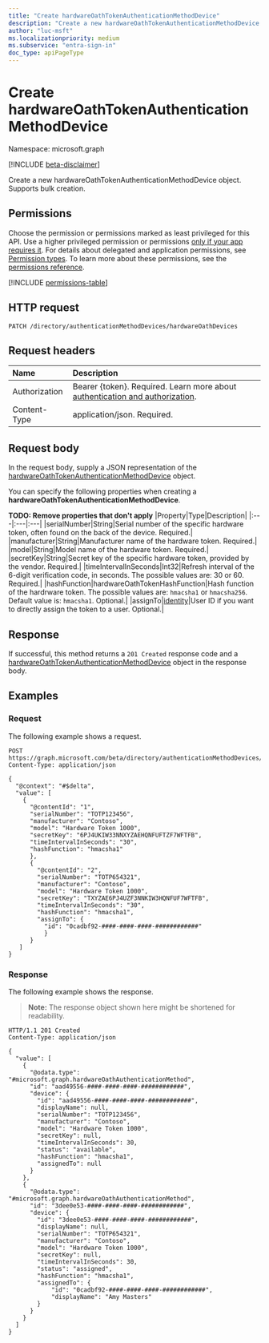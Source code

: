 ```yaml
---
title: "Create hardwareOathTokenAuthenticationMethodDevice"
description: "Create a new hardwareOathTokenAuthenticationMethodDevice object. Supports bulk creation."
author: "luc-msft"
ms.localizationpriority: medium
ms.subservice: "entra-sign-in"
doc_type: apiPageType
---
```


# Create hardwareOathTokenAuthenticationMethodDevice

Namespace: microsoft.graph

[!INCLUDE [beta-disclaimer](../../includes/beta-disclaimer.md)]

Create a new hardwareOathTokenAuthenticationMethodDevice object. Supports bulk creation.

## Permissions

Choose the permission or permissions marked as least privileged for this API. Use a higher privileged permission or permissions [only if your app requires it](/graph/permissions-overview#best-practices-for-using-microsoft-graph-permissions). For details about delegated and application permissions, see [Permission types](/graph/permissions-overview#permission-types). To learn more about these permissions, see the [permissions reference](/graph/permissions-reference).

<!-- {
  "blockType": "permissions",
  "name": "authenticationmethoddevice-post-hardwareoathdevices-permissions"
}
-->
[!INCLUDE [permissions-table](../includes/permissions/authenticationmethoddevice-post-hardwareoathdevices-permissions.md)]

## HTTP request

<!-- {
  "blockType": "ignored"
}
-->
``` http
PATCH /directory/authenticationMethodDevices/hardwareOathDevices
```

## Request headers

|Name|Description|
|:---|:---|
|Authorization|Bearer {token}. Required. Learn more about [authentication and authorization](/graph/auth/auth-concepts).|
|Content-Type|application/json. Required.|

## Request body

In the request body, supply a JSON representation of the [hardwareOathTokenAuthenticationMethodDevice](../resources/hardwareoathtokenauthenticationmethoddevice.md) object.

You can specify the following properties when creating a **hardwareOathTokenAuthenticationMethodDevice**.

**TODO: Remove properties that don't apply**
|Property|Type|Description|
|:---|:---|:---|
|serialNumber|String|Serial number of the specific hardware token, often found on the back of the device. Required.|
|manufacturer|String|Manufacturer name of the hardware token. Required.|
|model|String|Model name of the hardware token. Required.|
|secretKey|String|Secret key of the specific hardware token, provided by the vendor. Required.|
|timeIntervalInSeconds|Int32|Refresh interval of the 6-digit verification code, in seconds. The possible values are: 30 or 60. Required.|
|hashFunction|hardwareOathTokenHashFunction|Hash function of the hardrware token. The possible values are: `hmacsha1` or `hmacsha256`. Default value is: `hmacsha1`. Optional.|
|assignTo|[identity](../resources/intune-identity.md)|User ID if you want to directly assign the token to a user. Optional.|

## Response

If successful, this method returns a `201 Created` response code and a [hardwareOathTokenAuthenticationMethodDevice](../resources/hardwareoathtokenauthenticationmethoddevice.md) object in the response body.

## Examples

### Request

The following example shows a request.
<!-- {
  "blockType": "request",
  "name": "create_hardwareoathtokenauthenticationmethoddevice_from_"
}
-->
``` http
POST https://graph.microsoft.com/beta/directory/authenticationMethodDevices/hardwareOathDevices
Content-Type: application/json

{
  "@context": "#$delta",
  "value": [
    {
      "@contentId": "1",
      "serialNumber": "TOTP123456",
      "manufacturer": "Contoso",
      "model": "Hardware Token 1000",
      "secretKey": "6PJ4UKIW33NNXYZAEHQNFUFTZF7WFTFB",
      "timeIntervalInSeconds": "30",
      "hashFunction": "hmacsha1"
      },
      {
        "@contentId": "2",
        "serialNumber": "TOTP654321",
        "manufacturer": "Contoso",
        "model": "Hardware Token 1000",
        "secretKey": "TXYZAE6PJ4UZF3NNKIW3HQNFUF7WFTFB",
        "timeIntervalInSeconds": "30",
        "hashFunction": "hmacsha1",
        "assignTo": {
          "id": "0cadbf92-####-####-####-############"
          }
      }
   ]
}
```


### Response

The following example shows the response.
>**Note:** The response object shown here might be shortened for readability.
<!-- {
  "blockType": "response",
  "truncated": true,
  "@odata.type": "microsoft.graph.hardwareOathTokenAuthenticationMethodDevice"
}
-->
``` http
HTTP/1.1 201 Created
Content-Type: application/json

{
  "value": [
    {
      "@odata.type": "#microsoft.graph.hardwareOathAuthenticationMethod",
      "id": "aad49556-####-####-####-############",
      "device": {
        "id": "aad49556-####-####-####-############",
        "displayName": null,
        "serialNumber": "TOTP123456",
        "manufacturer": "Contoso",
        "model": "Hardware Token 1000",
        "secretKey": null,
        "timeIntervalInSeconds": 30,
        "status": "available",
        "hashFunction": "hmacsha1",
        "assignedTo": null
      }
    },
    {
      "@odata.type": "#microsoft.graph.hardwareOathAuthenticationMethod",
      "id": "3dee0e53-####-####-####-############",
      "device": {
        "id": "3dee0e53-####-####-####-############",
        "displayName": null,
        "serialNumber": "TOTP654321",
        "manufacturer": "Contoso",
        "model": "Hardware Token 1000",
        "secretKey": null,
        "timeIntervalInSeconds": 30,
        "status": "assigned",
        "hashFunction": "hmacsha1",
        "assignedTo": {
            "id": "0cadbf92-####-####-####-############",
            "displayName": "Amy Masters"
        }
      }
    }
  ]
}
```
